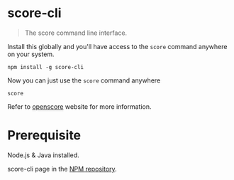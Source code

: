 # score-cli
> The score command line interface.

Install this globally and you'll have access to the `score` command anywhere on your system.

```shell
npm install -g score-cli
```

Now you can just use the `score` command anywhere
```shell
score
```

Refer to [openscore](http://openscore.io) website for more information.

# Prerequisite
Node.js & Java installed.

score-cli page in the [NPM repository](https://www.npmjs.com/package/score-cli).
